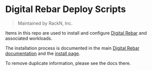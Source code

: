 # Digital Rebar Deploy Scripts

> Maintained by RackN, Inc.

Items in this repo are used to install and configure
[Digital Rebar](https://digitalrebar.githib.io) and associated workloads.

The installation process is documented in the main
[Digital Rebar documentation](https://github.com/digitalrebar/doc) and the
[install page](https://github.com/digitalrebar/doc/blob/master/deployment/install.rst).

To remove duplicate information, please see the docs there.
